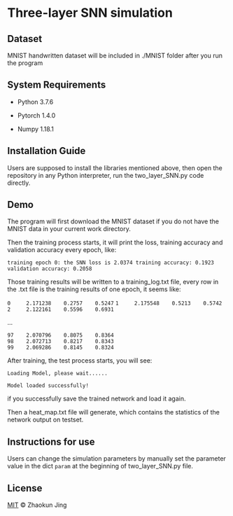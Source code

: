 # Three-layer SNN simulation

## Dataset

MNIST handwritten dataset will be included in ./MNIST folder after you run the program



## System Requirements

+ Python 3.7.6

+ Pytorch 1.4.0

+ Numpy 1.18.1

  

 ## Installation Guide

Users are supposed to install the libraries mentioned above, then open the repository in any Python interpreter, run the two_layer_SNN.py code directly.

## Demo

The program will first download the MNIST dataset if you do not have the MNIST data in your current work directory.

Then the training process starts, it will print the loss, training accuracy and validation accuracy every epoch, like:

`training epoch 0: the SNN loss is 2.0374 training accuracy: 0.1923 validation accuracy: 0.2058`

Those training results will be written to a training_log.txt file, every row in the .txt file is the training results of one epoch, it seems like:

`0     2.171238    0.2757    0.5247`
`1     2.175548    0.5213    0.5742`    
`2     2.122161    0.5596    0.6931` 

...

`97    2.070796    0.8075    0.8364`    
`98    2.072713    0.8217    0.8343`    
`99    2.069286    0.8145    0.8324`

After training, the test process starts, you will see:

`Loading Model, please wait......`

`Model loaded successfully!`

if you successfully save the trained network and load it again.

Then a heat_map.txt file will generate, which contains the statistics of the network output on testset. 

## Instructions for use

Users can change the simulation parameters by manually set the parameter value in the dict `param` at the beginning of two_layer_SNN.py file. 



## License

[MIT](https://github.com/duanqingxi/NCOMMS-20-02976/blob/master/LICENSE) © Zhaokun Jing



